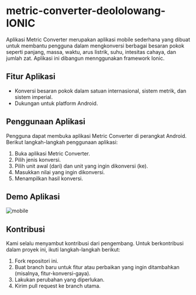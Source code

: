 # metric-converter-deololowang-IONIC

Aplikasi Metric Converter merupakan aplikasi mobile sederhana yang dibuat untuk membantu pengguna dalam mengkonversi berbagai besaran pokok seperti panjang, massa, waktu, arus listrik, suhu, intesitas cahaya, dan jumlah zat.
Aplikasi ini dibangun mennggunakan framework Ionic.

## Fitur Aplikasi
- Konversi besaran pokok dalam satuan internasional, sistem metrik, dan sistem imperial.
- Dukungan untuk platform Android.

## Penggunaan Aplikasi
Pengguna dapat membuka aplikasi Metric Converter di perangkat Android. Berikut langkah-langkah penggunaan aplikasi:
1. Buka aplikasi Metric Converter.
2. Pilih jenis konversi.
3. Pilih unit awal (dari) dan unit yang ingin dikonversi (ke).
4. Masukkan nilai yang ingin dikonversi.
5. Menampilkan hasil konversi.

## Demo Aplikasi
![mobile](https://github.com/yowsky/metric-converter-deo-lolowang-IONIC/assets/130836095/5f5e2158-3f2c-4298-b8f3-6f403fd05a09)

## Kontribusi
Kami selalu menyambut kontribusi dari pengembang. Untuk berkontribusi dalam proyek ini, ikuti langkah-langkah berikut:
1. Fork repositori ini.
2. Buat branch baru untuk fitur atau perbaikan yang ingin ditambahkan (misalnya, fitur-konversi-gaya).
3. Lakukan perubahan yang diperlukan.
4. Kirim pull request ke branch utama.
